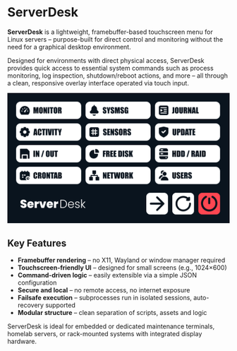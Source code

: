 # ServerDesk

**ServerDesk** is a lightweight, framebuffer-based touchscreen menu for Linux servers – purpose-built for direct control and monitoring without the need for a graphical desktop environment.

Designed for environments with direct physical access, ServerDesk provides quick access to essential system commands such as process monitoring, log inspection, shutdown/reboot actions, and more – all through a clean, responsive overlay interface operated via touch input.

![Overlay](./assets/menu.png)

## Key Features

- **Framebuffer rendering** – no X11, Wayland or window manager required
- **Touchscreen-friendly UI** – designed for small screens (e.g., 1024×600)
- **Command-driven logic** – easily extensible via a simple JSON configuration
- **Secure and local** – no remote access, no internet exposure
- **Failsafe execution** – subprocesses run in isolated sessions, auto-recovery supported
- **Modular structure** – clean separation of scripts, assets and logic

ServerDesk is ideal for embedded or dedicated maintenance terminals, homelab servers, or rack-mounted systems with integrated display hardware.
